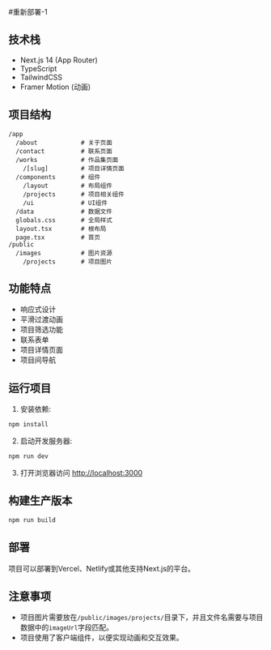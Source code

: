 #重新部署-1

## 技术栈

- Next.js 14 (App Router)
- TypeScript
- TailwindCSS
- Framer Motion (动画)

## 项目结构

```
/app
  /about            # 关于页面
  /contact          # 联系页面
  /works            # 作品集页面
    /[slug]         # 项目详情页面
  /components       # 组件
    /layout         # 布局组件
    /projects       # 项目相关组件
    /ui             # UI组件
  /data             # 数据文件
  globals.css       # 全局样式
  layout.tsx        # 根布局
  page.tsx          # 首页
/public
  /images           # 图片资源
    /projects       # 项目图片
```

## 功能特点

- 响应式设计
- 平滑过渡动画
- 项目筛选功能
- 联系表单
- 项目详情页面
- 项目间导航

## 运行项目

1. 安装依赖:

```bash
npm install
```

2. 启动开发服务器:

```bash
npm run dev
```

3. 打开浏览器访问 [http://localhost:3000](http://localhost:3000)

## 构建生产版本

```bash
npm run build
```

## 部署

项目可以部署到Vercel、Netlify或其他支持Next.js的平台。

## 注意事项

- 项目图片需要放在`/public/images/projects/`目录下，并且文件名需要与项目数据中的`imageUrl`字段匹配。
- 项目使用了客户端组件，以便实现动画和交互效果。
